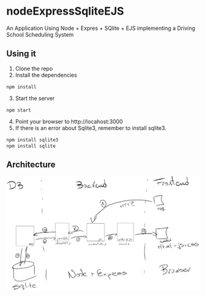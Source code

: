 # nodeExpressSqliteEJS
An Application Using Node + Expres + SQlite + EJS implementing a Driving School Scheduling System


## Using it

1) Clone the repo
2) Install the dependencies

```
npm install
```


3) Start the server

```
npm start
```

4) Point your browser to http://locahost:3000
5) If there is an error about Sqlite3, remember to install sqlite3.

```
npm install sqlite3
npm install sqlite
```
## Architecture

<img src="./public/images/architecture.png" alt="Architecture of the Aplication"/>
